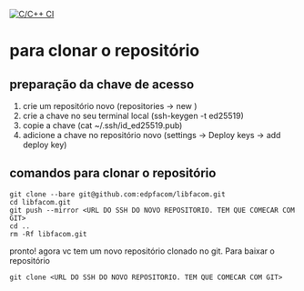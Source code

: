 [![C/C++ CI](https://github.com/edpfacom/facomedp2023/actions/workflows/c-cpp.yml/badge.svg)](https://github.com/edpfacom/facomedp2023/actions/workflows/c-cpp.yml)

# para clonar o repositório

## preparação da chave de acesso
1. crie um repositório novo (repositories -> new )
2. crie a chave no seu terminal local (ssh-keygen -t ed25519)
3. copie a chave (cat ~/.ssh/id_ed25519.pub)
4. adicione a chave no repositório novo (settings -> Deploy keys -> add deploy key)

## comandos para clonar o repositório
```
git clone --bare git@github.com:edpfacom/libfacom.git
cd libfacom.git
git push --mirror <URL DO SSH DO NOVO REPOSITORIO. TEM QUE COMECAR COM GIT>
cd ..
rm -Rf libfacom.git
```


pronto! agora vc tem um novo repositório clonado no git. Para baixar o repositório 

```
git clone <URL DO SSH DO NOVO REPOSITORIO. TEM QUE COMECAR COM GIT>
```
